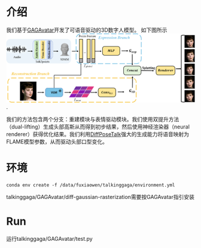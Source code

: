 # 介绍

我们基于[GAGAvatar](https://github.com/xg-chu/GAGAvatar)开发了可语音驱动的3D数字人模型。
如下图所示![pipeline](https://github.com/shawnFuu/talkinggaga/blob/main/assets/pipeline.png).

我们的方法包含两个分支：重建模块与表情驱动模块。我们使用双提升方法（dual-lifting）生成头部高斯从而得到初步结果，然后使用神经渲染器（neural renderer）获得优化结果。我们利用[DiffPoseTalk](https://github.com/DiffPoseTalk/DiffPoseTalk)强大的生成能力将语音映射为FLAME模型参数，从而驱动头部口型变化。

# 环境

```
conda env create -f /data/fuxiaowen/talkinggaga/environment.yml
```
talkinggaga/GAGAvatar/diff-gaussian-rasterization需要按GAGAvatar指引安装

# Run

运行talkinggaga/GAGAvatar/test.py
